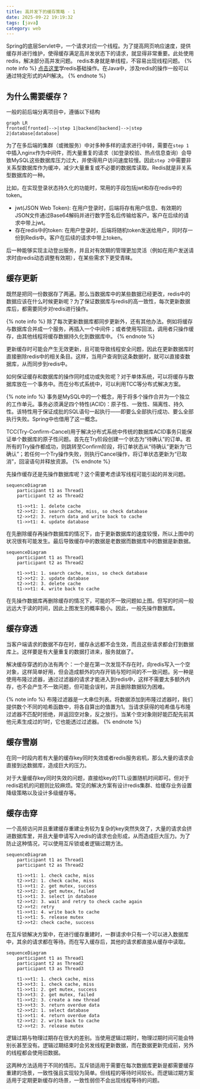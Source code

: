 ```yaml
---
title: 高并发下的缓存策略 - 1
date: 2025-09-22 19:19:32
tags: [java]
category: web
---
```


Spring的底层Servlet中，一个请求对应一个线程。为了提高网页响应速度，提供缓存并进行维护，使得缓存满足高并发状态下的请求，就显得非常重要。此处使用redis，解决部分高并发问题。
redis本身就是单线程，不容易出现线程问题。
{% note info %}
[点击这里](https://www.runoob.com/redis/redis-tutorial.html)学redis基础操作。在Java中，涉及redis的操作一般可以通过特定形式的API解决。
{% endnote %}

## 为什么需要缓存？

一般的前后端分离项目中，遵循以下结构

```mermaid
graph LR
fronted[fronted]-->|step 1|backend[backend]-->|step 2|database[database]
```

为了在多后端的集群（或微服务）中对多种多样的请求进行中转，需要在`step 1`中插入nginx作为中间件，而大量重复的请求（如登录校验、热点信息查询）会导致MySQL这些数据库压力过大，并使得用户访问速度较慢。因此`step 2`中需要非关系型数据库作为缓冲，减少大量重复或不必要的数据库读取。Redis就是非关系型数据库的一种。

比如，在实现登录状态持久化的功能时，常用的手段包括jwt和存在redis中的token。

- jwt(JSON Web Token): 在用户登录时，后端将存有用户信息、有效期的JSON文件通过Base64解码并进行数字签名后传输给客户。客户在后续的请求中带上jwt。
- 存在redis中的token: 在用户登录时，后端将随机token发送给用户，同时存一份到Redis中。客户在后续的请求中带上token。

后一种能够实现主动登出服务，并且对有效期的管理更加灵活（例如在用户发送请求时由redis动态调整有效期），在某些需求下更受青睐。

## 缓存更新

既然是把同一份数据存了两遍。那么当数据库中的某些数据已经更改，redis中的数据应该在什么时候更新呢？为了保证数据库与redis的高一致性，每次更新数据库后，都需要同步对redis进行操作。

{% note info %}
除了每次更新数据库都同步更新外，还有其他办法。例如将缓存与数据库合并成一个服务，再插入一个中间件；或者使用写回法，调用者只操作缓存，由其他线程将缓存数据持久化到数据库中。
{% endnote %}

更新缓存时可能会产生无效更新，且可能导致线程安全问题，因此在更新数据库时直接删除redis中的相关条目。这样，当用户查询到这条数据时，就可以直接查数据库，从而同步到redis中。

如何保证缓存和数据库的操作同时成功或失败呢？对于单体系统，可以将缓存与数据库放在一个事务中。而在分布式系统中，可以利用TCC等分布式解决方案。

{% note info %}
事务是MySQL中的一个概念，用于将多个操作合并为一个独立的工作单元。事务必须满足四个特性(ACID)：原子性、一致性、隔离性、持久性。该特性用于保证成批的SQL语句一起执行——即要么全部执行成功、要么全部执行失败。Spring中也借用了这一概念。

TCC(Try-Confirm-Cancel)用于解决分布式系统中传统的数据库ACID事务只能保证单个数据库的原子性问题。首先在Try阶段创建一个状态为“待确认”的订单。若所有的Try操作都成功，则跳转至Confirm阶段，将订单状态从“待确认”更新为“已确认”；若任何一个Try操作失败，则执行Cancel操作，将订单状态更新为“已取消”，回滚语句并释放资源。
{% endnote %}

先操作缓存还是先操作数据库呢？这个需要考虑读写线程可能引起的并发问题。

```mermaid
sequenceDiagram
    participant t1 as Thread1
    participant t2 as Thread2

    t1->>t1: 1. delete cache
    t2->>t2: 2. search cache, miss, so check database
    t2->>t2: 3. return data and write back to cache
    t1->>t1: 4. update database
```

在先删除缓存再操作数据库的情况下，由于更新数据库的速度较慢，所以上图中的状况很有可能发生。最后导致缓存中的数据是老数据而数据库中的数据是新数据。

```mermaid
sequenceDiagram
    participant t1 as Thread1
    participant t2 as Thread2

    t1->>t1: 1. search cache, miss, so check database
    t2->>t2: 2. update database
    t2->>t2: 3. delete cache
    t1->>t1: 4. write back to cache
```

在先操作数据库再删除缓存的情况下，可能的不一致问题如上图。但写的时间一般远远大于读的时间，因此上图发生的概率极小。因此，一般先操作数据库。

## 缓存穿透

当客户端请求的数据不存在时，缓存永远都不会生效，而且这些请求都会打到数据库上。这样要是有大量重复的数据打进来，服务就崩了。

解决缓存穿透的办法有两个：一个是在第一次发现不存在时，向redis写入一个空对象，这样简单好用，但会造成额外的内存开销与短时间的不一致问题。另一种是使用布隆过滤器，通过过滤器的请求才能进入到redis中，这样不需要太多额外内存，也不会产生不一致问题，但可能会误判，并且删除数据较为困难。

{% note info %}
布隆过滤器是一大串位列表。将数据添加到布隆过滤器时，我们提供数个不同的哈希函数中，将各自算出的值置为1。当请求获得的哈希值与布隆过滤器不匹配时拒绝，并返回空对象，反之放行。当某个空对象刚好能匹配先前其他元素生成过的1时，它也能透过过滤器。
{% endnote %}

## 缓存雪崩

在同一时段内若有大量的缓存key同时失效或者redis服务宕机，那么大量的请求会直接到达数据库，造成巨大的压力。

对于大量缓存key同时失效的问题，直接给key的TTL设置随机时间即可。但对于redis宕机的问题则比较麻烦。常见的解决方案有设计redis集群、给缓存业务设置降级策略以及设计多级缓存等。

## 缓存击穿

一个高频访问并且重建缓存重建业务较为复杂的key突然失效了，大量的请求会挤进数据库里，并且大量申请写入redis的请求也会形成，从而造成巨大压力。为了防止这种情况，可以使用互斥锁或者逻辑过期方法。

```mermaid
sequenceDiagram
    participant t1 as Thread1
    participant t2 as Thread2

    t1->>t1: 1. check cache, miss
    t2->>t2: 1. check cache, miss
    t1->>t1: 2. get mutex, success
    t2->>t2: 2. get mutex, failed
    t1->>t1: 3. select in database
    t2->>t2: 3. wait and retry to check cache again
    t2->>t2: retry
    t1->>t1: 4. write back to cache
    t1->>t1: 5. release mutex
    t2->>t2: check cache, success
```

在互斥锁解决方案中，在进行缓存重建时，一群请求中只有一个可以进入数据库中，其余的请求都在等待。而在写入缓存后，其他的请求都直接从缓存中读取。

```mermaid
sequenceDiagram
    participant t1 as Thread1
    participant t2 as Thread2
    participant t3 as Thread3

    t1->>t1: 1. check cache, miss
    t3->>t3: 1. check cache, miss
    t1->>t1: 2. get mutex, success
    t3->>t3: 2. get mutex, failed
    t1->>t2: 3. create a new thread
    t3->>t3: 3. return overdue data
    t2->>t2: 1. select database
    t1->>t1: 4. return overdue data
    t2->>t2: 2. write back to cache
    t2->>t2: 3. release mutex
```

逻辑过期与物理过期存在很大的差别。当使用逻辑过期时，物理过期时间可能会特别长甚至没有。逻辑过期结束时会另发线程更新数据，而在数据更新完成前，另外的线程都会使用旧数据。

这两种方法适用于不同的情形。互斥锁适用于需要在每次数据库更新是都需要缓存重建的场景，一致性强且实现较为简单。但线程的等待时间较长。而逻辑过期方案适用于定期更新缓存的场景，一致性弱但不会出现线程等待的问题。
